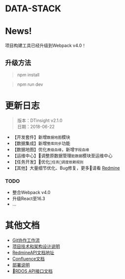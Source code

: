 # DATA-STACK 

# News!

项目构建工具已经升级到Webpack v4.0！

## 升级方法
> npm install

> npm run dev

# 更新日志
 > 版本：DTinsight v2.1.0 <br>
 > 日期：2018-06-22

- 【开发套件】新增`数据地图`模块
- 【数据集成】新增`整库同步`功能
- 【数据地图】优化`表级血缘`，新增`字段血缘`
- 【运维中心】调整原数据管理`脏数据`模块至运维中心
- 【任务开发】优化`任务调度依赖规则`
- 【其他】大量细节优化、Bug修复，更多请看 [Redmine](http://redmine.prod.dtstack.cn/projects/dtinsihgt-v2-0-2/issues)

### TODO
- 整合Webpack v4.0
- 升级React至16.3
- ...


# 其他文档
- [Git协作工作流](http://git.dtstack.cn/ziv/data-stack-web/wikis/gitflow)
- [项目技术和架构设计说明
](http://git.dtstack.cn/ziv/data-stack-web/wikis/Development)
- [RedmineAPI文档地址](http://redmine.prod.dtstack.cn/projects/rdos)
- [Confluence文档](http://confluence.dev.dtstack.cn/display/RDOS/RD-OS)
- [部署说明](http://git.dtstack.cn/ziv/data-stack-web/wikis/deploy)
- [RDOS API接口文档](http://git.dtstack.cn/dtstack/rdos-docs)


